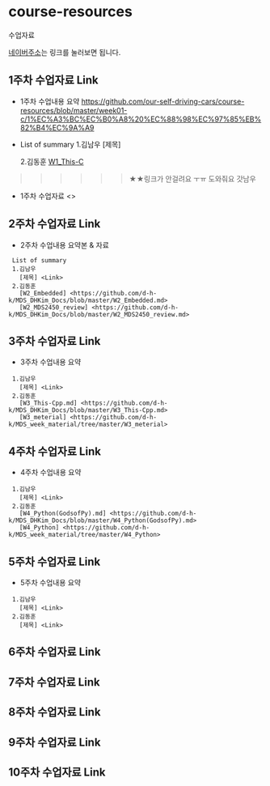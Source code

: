 # course-resources
수업자료


[네이버주소](http://www.naver.com)는 링크를 눌러보면 됩니다.

 ## 1주차 수업자료 Link
  * 1주차 수업내용 요약 <https://github.com/our-self-driving-cars/course-resources/blob/master/week01-c/1%EC%A3%BC%EC%B0%A8%20%EC%88%98%EC%97%85%EB%82%B4%EC%9A%A9>
  
  * List of summary
    1.김남우 
      [제목] <Link> 
 
    2.김동훈 
      [W1_This-C](https://github.com/d-h-k/MDS_DHKim_Docs/blob/master/W1_This-C.md)
 
  >>>>>> ★★링크가 안걸려요 ㅜㅠ 도와줘요 갓남우 
  * 1주차 수업자료 <>
 
 ## 2주차 수업자료 Link
  * 2주차 수업내용 요약본 & 자료
  ```
   List of summary
   1.김남우 
     [제목] <Link>
   2.김동훈 
     [W2_Embedded] <https://github.com/d-h-k/MDS_DHKim_Docs/blob/master/W2_Embedded.md>
     [W2_MDS2450_review] <https://github.com/d-h-k/MDS_DHKim_Docs/blob/master/W2_MDS2450_review.md>
  ```
 
 ## 3주차 수업자료 Link
  * 3주차 수업내용 요약
   ```
    1.김남우 
      [제목] <Link>
    2.김동훈
      [W3_This-Cpp.md] <https://github.com/d-h-k/MDS_DHKim_Docs/blob/master/W3_This-Cpp.md>
      [W3_meterial] <https://github.com/d-h-k/MDS_week_material/tree/master/W3_meterial>
   ```
 
 ## 4주차 수업자료 Link
   * 4주차 수업내용 요약
   ```
    1.김남우 
      [제목] <Link>
    2.김동훈
      [W4_Python(GodsofPy).md] <https://github.com/d-h-k/MDS_DHKim_Docs/blob/master/W4_Python(GodsofPy).md>
      [W4_Python] <https://github.com/d-h-k/MDS_week_material/tree/master/W4_Python>
   ```
 
 
 ## 5주차 수업자료 Link
   * 5주차 수업내용 요약
   ```
    1.김남우 
      [제목] <Link>
    2.김동훈
      [제목] <Link>
   ```
 
 ## 6주차 수업자료 Link
 
 ## 7주차 수업자료 Link
 
 ## 8주차 수업자료 Link
 
 ## 9주차 수업자료 Link
 
 ## 10주차 수업자료 Link
